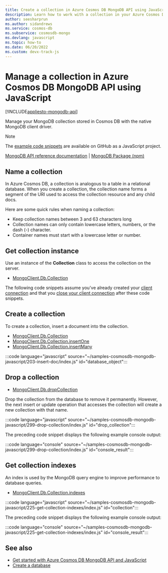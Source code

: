 ```yaml
---
title: Create a collection in Azure Cosmos DB MongoDB API using JavaScript
description: Learn how to work with a collection in your Azure Cosmos DB MongoDB API database using the JavaScript SDK.
author: seesharprun
ms.author: sidandrews
ms.service: cosmos-db
ms.subservice: cosmosdb-mongo
ms.devlang: javascript
ms.topic: how-to
ms.date: 06/20/2022
ms.custom: devx-track-js
---
```


# Manage a collection in Azure Cosmos DB MongoDB API using JavaScript

[!INCLUDE[appliesto-mongodb-api](../includes/appliesto-mongodb-api.md)]

Manage your MongoDB collection stored in Cosmos DB with the native MongoDB client driver.

> [!NOTE]
> The [example code snippets](https://github.com/Azure-Samples/cosmos-db-mongodb-api-javascript-samples) are available on GitHub as a JavaScript project.

[MongoDB API reference documentation](https://docs.mongodb.com/drivers/node) | [MongoDB Package (npm)](https://www.npmjs.com/package/mongodb)


## Name a collection

In Azure Cosmos DB, a collection is analogous to a table in a relational database. When you create a collection, the collection name forms a segment of the URI used to access the collection resource and any child docs.

Here are some quick rules when naming a collection:

* Keep collection names between 3 and 63 characters long
* Collection names can only contain lowercase letters, numbers, or the dash (-) character.
* Container names must start with a lowercase letter or number.

## Get collection instance

Use an instance of the **Collection** class to access the collection on the server.

* [MongoClient.Db.Collection](https://mongodb.github.io/node-mongodb-native/4.7/classes/Collection.html)

The following code snippets assume you've already created your [client connection](how-to-javascript-get-started.md#create-mongoclient-with-connection-string) and that you [close your client connection](how-to-javascript-get-started.md#close-the-mongoclient-connection) after these code snippets.

## Create a collection

To create a collection, insert a document into the collection.

* [MongoClient.Db.Collection](https://mongodb.github.io/node-mongodb-native/4.5/classes/Db.html#collection)
* [MongoClient.Db.Collection.insertOne](https://mongodb.github.io/node-mongodb-native/4.7/classes/Collection.html#insertOne)
* [MongoClient.Db.Collection.insertMany](https://mongodb.github.io/node-mongodb-native/4.7/classes/Collection.html#insertMany)

:::code language="javascript" source="~/samples-cosmosdb-mongodb-javascript/203-insert-doc/index.js" id="database_object":::

## Drop a collection

* [MongoClient.Db.dropCollection](https://mongodb.github.io/node-mongodb-native/4.7/classes/Db.html#dropCollection)

Drop the collection from the database to remove it permanently. However, the next insert or update operation that accesses the collection will create a new collection with that name.

:::code language="javascript" source="~/samples-cosmosdb-mongodb-javascript/299-drop-collection/index.js" id="drop_collection":::

The preceding code snippet displays the following example console output:

:::code language="console" source="~/samples-cosmosdb-mongodb-javascript/299-drop-collection/index.js" id="console_result":::

## Get collection indexes

An index is used by the MongoDB query engine to improve performance to database queries.

* [MongoClient.Db.Collection.indexes](https://mongodb.github.io/node-mongodb-native/4.7/classes/Collection.html#indexes)

:::code language="javascript" source="~/samples-cosmosdb-mongodb-javascript/225-get-collection-indexes/index.js" id="collection":::

The preceding code snippet displays the following example console output:

:::code language="console" source="~/samples-cosmosdb-mongodb-javascript/225-get-collection-indexes/index.js" id="console_result":::

## See also

- [Get started with Azure Cosmos DB MongoDB API and JavaScript](how-to-javascript-get-started.md)
- [Create a database](how-to-javascript-manage-databases.md)
